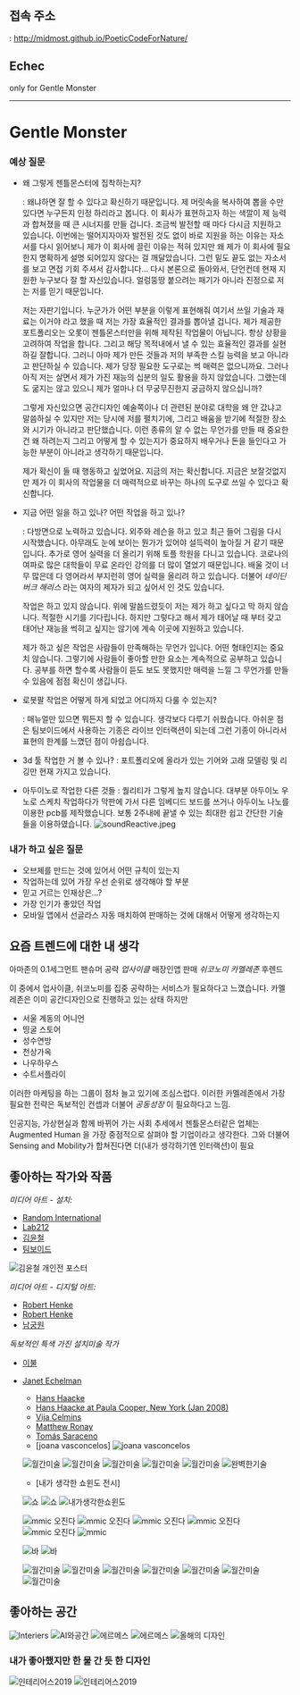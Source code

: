 ## 접속 주소
 : <http://midmost.github.io/PoeticCodeForNature/>

## Echec
only for Gentle Monster

---------

# Gentle Monster

### 예상 질문

- 왜 그렇게 젠틀몬스터에 집착하는지?

  : 왜냐하면 잘 할 수 있다고 확신하기 때문입니다.
    제 머릿속을 복사하여 뽑을 수만 있다면 누구든지 인정 하리라고 봅니다.
    이 회사가 표현하고자 하는 색깔이 제 능력과 합쳐졌을 때 큰 시너지를 만들 겁니다.
    조금씩 발전할 때 마다 다시금 지원하고 있습니다. 이번에는 떨어지자마자 발전된 것도 없이
    바로 지원을 하는 이유는 자소서를 다시 읽어보니 제가 이 회사에 끌린 이유는 적혀 있지만
    왜 제가 이 회사에 필요한지 명확하게 설명 되어있지 않다는 걸 깨달았습니다.
    그런 밑도 끝도 없는 자소서를 보고 면접 기회 주셔서 감사합니다...
    다시 본론으로 돌아와서, 단언컨데 현재 지원한 누구보다 잘 할 자신있습니다.
    얼렁뚱땅 붙으려는 패기가 아니라 진정으로 저는 저를 믿기 때문입니다.

    저는 자판기입니다.
    누군가가 어떤 부분을 이렇게 표현해줘 여기서 쓰일 기술과 재료는 이거야
    라고 했을 때 저는 가장 효율적인 결과를 뽑아낼 겁니다.
    제가 제공한 포트폴리오는 오롯이 젠틀몬스터만을 위해 제작된 작업물이 아닙니다.
    항상 상황을 고려하여 작업을 합니다. 그리고 해당 목적내에서 낼 수 있는
    효율적인 결과를 실현하길 잘합니다. 그러니 아마 제가 만든 것들과 저의 부족한 스킬 능력을 보고
    아니라고 판단하실 수 있습니다. 제가 당장 필요한 도구로는 썩 매력은 없으니까요.
    그러나 아직 저는 살면서 제가 가진 재능의 십분의 일도 활용을 하지 않았습니다.
    그랬는데도 굶지는 않고 있으니 제가 얼마나 더 무궁무진한지 궁금하지 않으십니까?  

    그렇게 자신있으면 공간디자인 예술쪽이나 더 관련된 분야로 대학을 왜 안 갔냐고 말씀하실 수 있지만
    저는 당시에 저를 펼치기에, 그리고 배움을 받기에 적절한 장소와 시기가
    아니라고 판단했습니다. 이런 종류의 알 수 없는 무언가를 만들 때 중요한 건
    왜 하려는지 그리고 어떻게 할 수 있는지가 중요하지
    배우거나 돈을 들인다고 가능한 부분이 아니라고 생각하기 때문입니다.

    제가 확신이 들 때 행동하고 싶었어요. 지금의 저는 확신합니다.
    지금은 보잘것없지만 제가 이 회사의 작업물을 더 매력적으로 바꾸는 하나의 도구로 쓰일 수 있다고
    확신합니다.




- 지금 어떤 일을 하고 있나? 어떤 작업을 하고 있나?

  : 다방면으로 노력하고 있습니다. 외주와 레슨을 하고 있고 최근 들어 그림을 다시 시작했습니다.
    아무래도 눈에 보이는 뭔가가 있어야 설득력이 높아질 거 같기 때문입니다.
    추가로 영어 실력을 더 올리기 위해 토플 학원을 다니고 있습니다.
    코로나의 여파로 많은 대학들이 무료 온라인 강의를 더 많이 열었기 때문입니다.
    배울 것이 너무 많은데 다 영어라서 부지런히 영어 실력을 올리려 하고 있습니다.
    더불어 _네이딘 버크 해리스_ 라는 여자의 제자가 되고 싶어서 인 것도 있습니다.

    작업은 하고 있지 않습니다. 위에 말씀드렸듯이 저는 제가 하고 싶다고 막 하지 않습니다.
    적절한 시기를 기다립니다. 하지만 그렇다고 해서 제가 태어날 때 부터 갖고
    태어난 재능을 썩히고 싶지는 않기에 계속 이곳에 지원하고 있습니다.

    제가 하고 싶은 작업은 사람들이 만족해하는 무언가 입니다.
    어떤 형태인지는 중요치 않습니다.
    그렇기에 사람들이 좋아할 만한 요소는 계속적으로 공부하고 있습니다.
    공부를 하면 할수록 사람들이 듣도 보도 못했지만 매력을 느낄
    그 무언가를 만들 수 있음에 점점 확신이 생깁니다.

- 로봇팔 작업은 어떻게 하게 되었고 어디까지 다룰 수 있는지?

  : 매뉴얼만 있으면 뭐든지 할 수 있습니다. 생각보다 다루기 쉬웠습니다.
    아쉬운 점은 팀보이드에서 사용하는 기종은 라이브 인터랙션이 되는데 그런 기종이 아니라서 표현의 한계를
    느꼈던 점이 아쉽습니다.

- 3d 툴 작업한 거 볼 수 있나?
  : 포트폴리오에 올라가 있는 기어와 고래 모델링 및 리깅만 현재 가지고 있습니다.

- 아두이노로 작업한 다른 것들
  : 퀄리티가 그렇게 높지 않습니다. 대부분 아두이노 우노로 스케치 작업하다가 막판에 가서 다른 임베디드 보드를
    쓰거나 아두이노 나노를 이용한 pcb를 제작했습니다. 보통 2주내에 끝낼 수 있는
    최대한 쉽고 간단한 기술들을 이용하였습니다.
    ![soundReactive.jpeg](soundReactive.jpeg)


### 내가 하고 싶은 질문

- 오브제를 만드는 것에 있어서 어떤 규칙이 있는지
- 작업하는데 있어 가장 우선 순위로 생각해야 할 부분
- 믿고 거르는 인재상은...?
- 가장 인기가 좋았던 작업
- 모바일 앱에서 선글라스 자동 매치하여 판매하는 것에 대해서 어떻게 생각하는지


## 요즘 트렌드에 대한 내 생각
 아마존의 0.1세그먼트
 팬슈머 공략
 _업사이클_
 매장인앱 판매
 _쉬코노미_
 _카멜레존_
 후렌드

이 중에서 업사이클, 쉬코노미를 집중 공략하는 서비스가 필요하다고 느꼈습니다.
카멜레존은 이미 공간디자인으로 진행하고 있는 상태 하지만

* 서울 계동의 어니언
* 띵굴 스토어
* 성수연방
* 천상가옥
* 나우하우스
* 수트서플라이

이러한 마케팅을 하는 그룹이 점차 늘고 있기에 조심스럽다.
이러한 카멜레존에서 가장 필요한 전략은 독보적인 컨셉과 더불어 _공동성장_ 이 필요하다고 느낌.

인공지능, 가상현실과 함께 바뀌어 가는 사회 추세에서 젠틀몬스터같은 업체는
Augmented Human 을 가장 중점적으로 살펴야 할 기업이라고 생각한다. 그와 더불어
Sensing and Mobility가 합쳐진다면 더(내가 생각하기엔 인터랙션)이 필요

## 좋아하는 작가와 작품
 _미디어 아트 - 설치:_
* [Random International](https://vimeo.com/376351028)
* [Lab212](https://lab212.org/oeuvres/2:art/17/Portee)
* [김윤철](https://youtu.be/geypSqyGZ0Y)
* [팀보이드]()  

![김윤철 개인전 포스터](/kim.jpg)


 _미디어 아트 - 디지털 아트:_

 * [Robert Henke](https://youtu.be/zMHb5ft_P6Q)
 * [Robert Henke](https://youtu.be/WrVsj3xN3E4)  
 * [남궁원](https://youtu.be/JvH0ukNCYeo)

 _독보적인 특색 가진 설치미술 작가_

 * [이불](https://youtu.be/WhyeyI3fKY8)
 * [Janet Echelman](https://youtu.be/l3rIW9nJw3Y)
    * [Hans Haacke](https://youtu.be/tOmesd5aHIk)
    * [Hans Haacke at Paula Cooper, New York (Jan 2008)](https://youtu.be/ffpvKOm2WIE)
    * [Vija Celmins](https://www.sfmoma.org/watch/vija-celmins-saying-the-unsayable/)
    * [Matthew Ronay](https://youtu.be/CXapwtxencw)
    * [Tomás Saraceno](https://youtu.be/05rgQUFPTjc)
    * [joana vasconcelos]
    ![joana vasconcelos](/pinkHeli.jpg)



     ![월간미술](/20200629_120329.jpg)
     ![월간미술](/20200629_120336.jpg)
     ![월간미술](/20200629_120837.jpg)
     ![월간미술](/20200629_120904.jpg)
     ![월간미술](/20200629_121046.jpg)
     ![완벽한기술](/20200629_132505.jpg)


    * [내가 생각한 쇼윈도 전시]


     ![쇼](쇼.png)
     ![쇼](쇼2.png)
     ![내가생각한쇼윈도](/20200629_133501.jpg)

     ![mmic 오진다](/20200629_133543.jpg)
     ![mmic 오진다](/20200629_133720.jpg)
     ![mmic 오진다](/20200629_133739.jpg)
     ![mmic 오진다](/20200629_133810.jpg)
     ![mmic 오진다](/20200629_133950.jpg)
     ![mmic](/20200629_133617812.jpg)



     ![바](/20200629_134025.jpg)
     ![바](/20200629_134032.jpg)  


     ![월간미술](/20200629_120904.jpg)
     ![월간미술](/20200629_121046.jpg)
     ![월간미술](/20200629_120329.jpg)
     ![월간미술](/20200629_120336.jpg)
     ![월간미술](/20200629_120837.jpg)
     ![월간미술](/20200629_120904.jpg)
     ![월간미술](/20200629_121046.jpg)

## 좋아하는 공간

![Interiers](/20200629_132315458.jpg)
![AI와공간](/20200629_132436255.jpg)
![에르메스](/20200629_133347.jpg)
![에르메스](/20200629_133351.jpg)
![올해의 디자인](/20200629_133351.jpg)

### 내가 좋아했지만 한 물 간 듯 한 디자인

![인테리어스2019](20200629_135230310.jpg)
![인테리어스2019](20200629_135241693.jpg)
